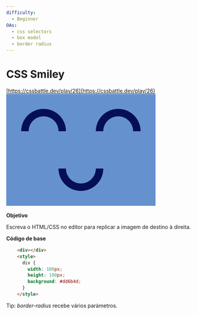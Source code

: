 ```yaml
---
difficulty:
  - Beginner
OAs:
  - css selectors
  - box model
  - border radius
---
```


# CSS Smiley

[https://cssbattle.dev/play/26](https://cssbattle.dev/play/26)
![CSS Smiley](css_smiley.png)

__Objetivo__

Escreva o HTML/CSS no editor para replicar a imagem de destino à direita.

__Código de base__

```html
    <div></div>
    <style>
      div {
        width: 100px;
        height: 100px;
        background: #dd6b4d;
      }
    </style>
```

Tip: _border-radius_ recebe vários parámetros.
